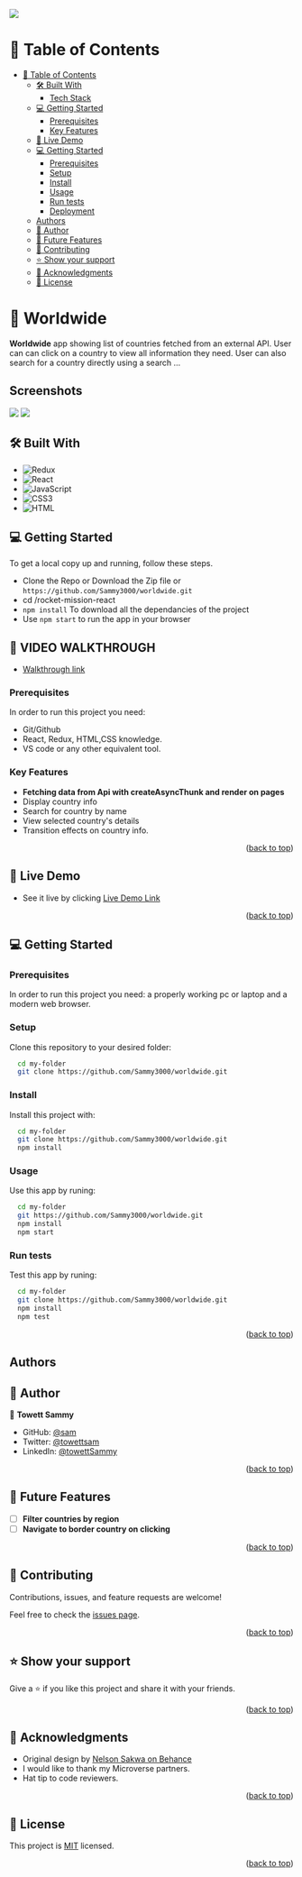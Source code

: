 <a name="readme-top"></a>

![](https://img.shields.io/badge/Microverse-blueviolet)

# 📗 Table of Contents

- [📗 Table of Contents](#-table-of-contents)
  - [🛠 Built With ](#-built-with-)
    - [Tech Stack ](#tech-stack-)
  - [💻 Getting Started ](#-getting-started-)
    - [Prerequisites](#prerequisites)
    - [Key Features ](#key-features-)
  - [🚀 Live Demo ](#-live-demo-)
  - [💻 Getting Started ](#-getting-started--1)
    - [Prerequisites](#prerequisites-1)
    - [Setup](#setup)
    - [Install](#install)
    - [Usage](#usage)
    - [Run tests](#run-tests)
    - [Deployment](#deployment)
  - [Authors](#authors)
  - [👥 Author ](#-author-)
  - [🔭 Future Features ](#-future-features-)
  - [🤝 Contributing ](#-contributing-)
  - [⭐️ Show your support ](#️-show-your-support-)
  - [🙏 Acknowledgments ](#-acknowledgments-)
  - [📝 License ](#-license-)

<!-- PROJECT DESCRIPTION -->

# 📖 Worldwide<a name="about-project"></a>

**Worldwide** app showing list of countries fetched from an external API. User can can click on a country to view all information they need. User can also search for a country directly using a search …

## Screenshots

![](./src/assets/desktop.PNG)
![](./src/assets/mobile.PNG)

## 🛠 Built With <a name="built-with"></a>

- ![Redux](https://img.shields.io/badge/-Redux-1d1919?style=flat&logo=redux)
- ![React](https://img.shields.io/badge/-React-000000?style=flat&logo=react)
- ![JavaScript](https://img.shields.io/badge/-JavaScript-000000?style=flat&logo=javascript)
- ![CSS3](https://img.shields.io/badge/-CSS3-000000?style=flat&logo=css3&logoColor=ffffff&labelColor=1572B6)
- ![HTML](https://img.shields.io/badge/-HTML-000000?style=flat&logo=html)

## 💻 Getting Started <a name="getting-started"></a>

To get a local copy up and running, follow these steps.

- Clone the Repo or Download the Zip file or `https://github.com/Sammy3000/worldwide.git`
- cd /rocket-mission-react
- `npm install` To download all the dependancies of the project
- Use `npm start` to run the app in your browser

<!-- VIDEO WALKTHROUGH -->

## 🚀 VIDEO WALKTHROUGH <a name="live-demo"></a>

- [Walkthrough link](https://drive.google.com/file/d/1Zn8DA2EOfnQ61gLU9t7_jPZ9jCAb7mvT/view?usp=sharing)

### Prerequisites

In order to run this project you need:

- Git/Github
- React, Redux, HTML,CSS knowledge.
- VS code or any other equivalent tool.

### Key Features <a name="key-features"></a>

- **Fetching data from Api with createAsyncThunk and render on pages**
- Display country info
- Search for country by name
- View selected country's details
- Transition effects on country info.

<p align="right">(<a href="#readme-top">back to top</a>)</p>

## 🚀 Live Demo <a name="live-demo"></a>

- See it live by clicking [Live Demo Link](https://towettsammy-worldwide.onrender.com/)

<p align="right">(<a href="#readme-top">back to top</a>)</p>

## 💻 Getting Started <a name="getting-started"></a>

### Prerequisites

In order to run this project you need: a properly working pc or laptop and a modern web browser.

### Setup

Clone this repository to your desired folder:

```sh
  cd my-folder
  git clone https://github.com/Sammy3000/worldwide.git
```

### Install

Install this project with:

```sh
  cd my-folder
  git clone https://github.com/Sammy3000/worldwide.git
  npm install
```

### Usage

Use this app by runing:

```sh
  cd my-folder
  git https://github.com/Sammy3000/worldwide.git
  npm install
  npm start
```

### Run tests

Test this app by runing:

```sh
  cd my-folder
  git clone https://github.com/Sammy3000/worldwide.git
  npm install
  npm test
```

<p align="right">(<a href="#readme-top">back to top</a>)</p>

## Authors

## 👥 Author <a name="author"></a>

👤 **Towett Sammy**

- GitHub: [@sam](https://github.com/Sammy3000)
- Twitter: [@towettsam](https://twitter.com/sammy15375658)
- LinkedIn: [@towettSammy](https://www.linkedin.com/in/towett-sammy-43476024a/)

<p align="right">(<a href="#readme-top">back to top</a>)</p>

## 🔭 Future Features <a name="future-features"></a>

- [ ] **Filter countries by region**
- [ ] **Navigate to border country on clicking**

<p align="right">(<a href="#readme-top">back to top</a>)</p>

## 🤝 Contributing <a name="contributing"></a>

Contributions, issues, and feature requests are welcome!

Feel free to check the [issues page](https://github.com/Sammy3000/worldwide.git).

<p align="right">(<a href="#readme-top">back to top</a>)</p>

## ⭐️ Show your support <a name="support"></a>

Give a ⭐️ if you like this project and share it with your friends.

<p align="right">(<a href="#readme-top">back to top</a>)</p>

## 🙏 Acknowledgments <a name="acknowledgements"></a>

- Original design by [Nelson Sakwa on Behance](https://www.behance.net/sakwadesignstudio)
- I would like to thank my Microverse partners.
- Hat tip to code reviewers.

<p align="right">(<a href="#readme-top">back to top</a>)</p>

## 📝 License <a name="license"></a>

This project is [MIT](./LICENSE) licensed.

<p align="right">(<a href="#readme-top">back to top</a>)</p>
